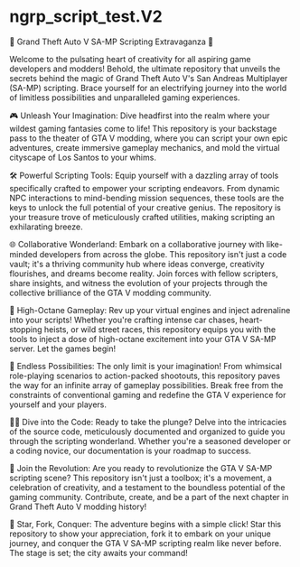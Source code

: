# ngrp_script_test.V2
🚀 Grand Theft Auto V SA-MP Scripting Extravaganza 🚀

Welcome to the pulsating heart of creativity for all aspiring game developers and modders! Behold, the ultimate repository that unveils the secrets behind the magic of Grand Theft Auto V's San Andreas Multiplayer (SA-MP) scripting. Brace yourself for an electrifying journey into the world of limitless possibilities and unparalleled gaming experiences.

🎮 Unleash Your Imagination:
Dive headfirst into the realm where your wildest gaming fantasies come to life! This repository is your backstage pass to the theater of GTA V modding, where you can script your own epic adventures, create immersive gameplay mechanics, and mold the virtual cityscape of Los Santos to your whims.

🛠️ Powerful Scripting Tools:
Equip yourself with a dazzling array of tools specifically crafted to empower your scripting endeavors. From dynamic NPC interactions to mind-bending mission sequences, these tools are the keys to unlock the full potential of your creative genius. The repository is your treasure trove of meticulously crafted utilities, making scripting an exhilarating breeze.

🌐 Collaborative Wonderland:
Embark on a collaborative journey with like-minded developers from across the globe. This repository isn't just a code vault; it's a thriving community hub where ideas converge, creativity flourishes, and dreams become reality. Join forces with fellow scripters, share insights, and witness the evolution of your projects through the collective brilliance of the GTA V modding community.

🚗 High-Octane Gameplay:
Rev up your virtual engines and inject adrenaline into your scripts! Whether you're crafting intense car chases, heart-stopping heists, or wild street races, this repository equips you with the tools to inject a dose of high-octane excitement into your GTA V SA-MP server. Let the games begin!

🌈 Endless Possibilities:
The only limit is your imagination! From whimsical role-playing scenarios to action-packed shootouts, this repository paves the way for an infinite array of gameplay possibilities. Break free from the constraints of conventional gaming and redefine the GTA V experience for yourself and your players.

👩‍💻 Dive into the Code:
Ready to take the plunge? Delve into the intricacies of the source code, meticulously documented and organized to guide you through the scripting wonderland. Whether you're a seasoned developer or a coding novice, our documentation is your roadmap to success.

🎉 Join the Revolution:
Are you ready to revolutionize the GTA V SA-MP scripting scene? This repository isn't just a toolbox; it's a movement, a celebration of creativity, and a testament to the boundless potential of the gaming community. Contribute, create, and be a part of the next chapter in Grand Theft Auto V modding history!

🌟 Star, Fork, Conquer:
The adventure begins with a simple click! Star this repository to show your appreciation, fork it to embark on your unique journey, and conquer the GTA V SA-MP scripting realm like never before. The stage is set; the city awaits your command!
